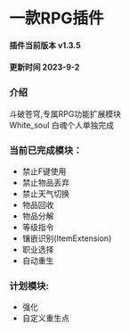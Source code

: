 # 一款RPG插件
#### 插件当前版本 v1.3.5
#### 更新时间 2023-9-2
### 介绍
  斗破苍穹,专属RPG功能扩展模块\
  White_soul 白魂个人单独完成
### 当前已完成模块：
  - 禁止F键使用
  - 禁止物品丢弃
  - 禁止天气切换
  - 物品回收
  - 物品分解
  - 等级指令
  - 镶嵌识别(ItemExtension)
  - 职业选择
  - 自动重生
### 计划模块:
 - 强化
 - 自定义重生点
